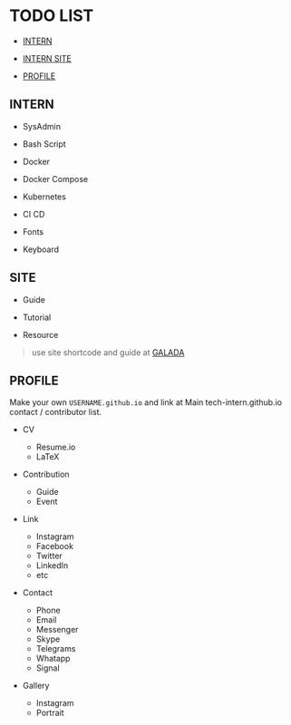 
# TODO LIST

- [INTERN](#INTERN)

- [INTERN SITE](#SITE)

- [PROFILE](#PROFILE)


## INTERN

- SysAdmin

- Bash Script

- Docker

- Docker Compose

- Kubernetes 

- CI CD

- Fonts

- Keyboard


## SITE

- Guide

- Tutorial

- Resource

> use site shortcode and guide at [GALADA](GALADA_GUIDE.md)

## PROFILE

Make your own ` USERNAME.github.io ` and link at Main tech-intern.github.io contact / contributor list.

- CV
	- Resume.io
	- LaTeX

- Contribution
	- Guide 
	- Event

- Link
	- Instagram 
	- Facebook
	- Twitter
	- LinkedIn
	- etc

- Contact
	- Phone
	- Email
	- Messenger
	- Skype
	- Telegrams
	- Whatapp
	- Signal

- Gallery
	- Instagram 
	- Portrait 

